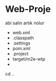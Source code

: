 # Web-Proje

abi salın artık nolur

- web.xml 
- .classpath 
- .settings 
- pom.xml 
- .project
- target/m2e-wtp 
- 

cd .. 
